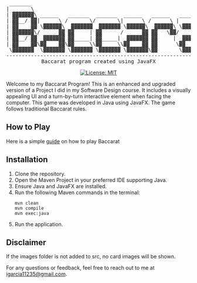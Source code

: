 <div align="center">
<pre>
 _______                                                          __     
|       \                                                        |  \    
| ▓▓▓▓▓▓▓\ ______   _______  _______  ______   ______   ______  _| ▓▓_   
| ▓▓__/ ▓▓|      \ /       \/       \|      \ /      \ |      \|   ▓▓ \  
| ▓▓    ▓▓ \▓▓▓▓▓▓\  ▓▓▓▓▓▓▓  ▓▓▓▓▓▓▓ \▓▓▓▓▓▓\  ▓▓▓▓▓▓\ \▓▓▓▓▓▓\\▓▓▓▓▓▓  
| ▓▓▓▓▓▓▓\/      ▓▓ ▓▓     | ▓▓      /      ▓▓ ▓▓   \▓▓/      ▓▓ | ▓▓ __ 
| ▓▓__/ ▓▓  ▓▓▓▓▓▓▓ ▓▓_____| ▓▓_____|  ▓▓▓▓▓▓▓ ▓▓     |  ▓▓▓▓▓▓▓ | ▓▓|  \
| ▓▓    ▓▓\▓▓    ▓▓\▓▓     \\▓▓     \\▓▓    ▓▓ ▓▓      \▓▓    ▓▓  \▓▓  ▓▓
 \▓▓▓▓▓▓▓  \▓▓▓▓▓▓▓ \▓▓▓▓▓▓▓ \▓▓▓▓▓▓▓ \▓▓▓▓▓▓▓\▓▓       \▓▓▓▓▓▓▓   \▓▓▓▓ 
--------------------------------------------------------------------------
Baccarat program created using JavaFX
</pre>

[![License: MIT](https://img.shields.io/badge/License-MIT-yellow.svg)](https://opensource.org/licenses/MIT)

</div>

Welcome to my Baccarat Program! This is an enhanced and upgraded version of a Project I did in my Software Design course. It includes a visually appealing UI and a turn-by-turn interactive element when facing the computer. This game was developed in Java using JavaFX. The game follows traditional Baccarat rules.

## How to Play
Here is a simple [guide](https://fallsviewcasinoresort.com/content/dam/fallsview/PDF/Playing/FCR-BaccaratGuide.pdf) on how to play Baccarat

## Installation
1. Clone the repository.
2. Open the Maven Project in your preferred IDE supporting Java.
3. Ensure Java and JavaFX are installed.
4. Run the following Maven commands in the terminal: 
    ```
    mvn clean
    mvn compile
    mvn exec:java
    ```
5. Run the application.

## Disclaimer
If the images folder is not added to src, no card images will be shown.

For any questions or feedback, feel free to reach out to me at igarcia11235@gmail.com.
